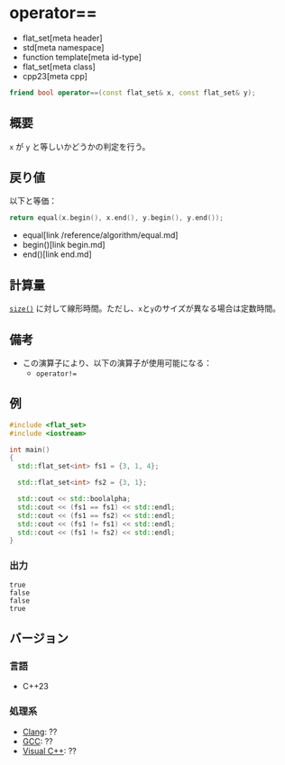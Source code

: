 # operator==
* flat_set[meta header]
* std[meta namespace]
* function template[meta id-type]
* flat_set[meta class]
* cpp23[meta cpp]

```cpp
friend bool operator==(const flat_set& x, const flat_set& y);
```

## 概要
`x` が `y` と等しいかどうかの判定を行う。


## 戻り値
以下と等価：

```cpp
return equal(x.begin(), x.end(), y.begin(), y.end());
```
* equal[link /reference/algorithm/equal.md]
* begin()[link begin.md]
* end()[link end.md]


## 計算量
[`size()`](size.md) に対して線形時間。ただし、`x`と`y`のサイズが異なる場合は定数時間。


## 備考
- この演算子により、以下の演算子が使用可能になる：
    - `operator!=`


## 例
```cpp example
#include <flat_set>
#include <iostream>

int main()
{
  std::flat_set<int> fs1 = {3, 1, 4};

  std::flat_set<int> fs2 = {3, 1};

  std::cout << std::boolalpha;
  std::cout << (fs1 == fs1) << std::endl;
  std::cout << (fs1 == fs2) << std::endl;
  std::cout << (fs1 != fs1) << std::endl;
  std::cout << (fs1 != fs2) << std::endl;
}
```

### 出力
```
true
false
false
true
```


## バージョン
### 言語
- C++23

### 処理系
- [Clang](/implementation.md#clang): ??
- [GCC](/implementation.md#gcc): ??
- [Visual C++](/implementation.md#visual_cpp): ??
